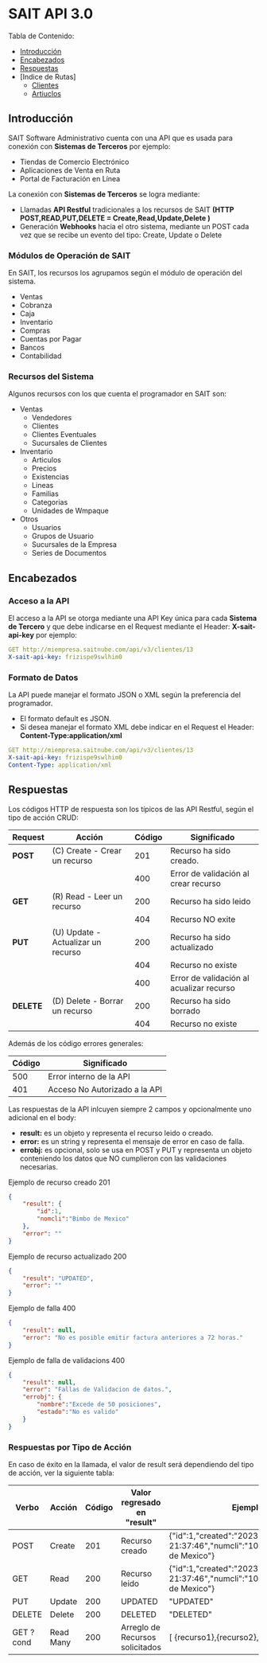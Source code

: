 # SAIT API 3.0

Tabla de Contenido:
- [Introducción](#introducción)
- [Encabezados](#encabezados)
- [Respuestas](#respuestas)
- [Indice de Rutas]
    - [Clientes](./ventas/clientes/readme.md)
    - [Artiuclos](./inventarios/articulos/readme.md)


## Introducción

SAIT Software Administrativo cuenta con una API que es usada para conexión con **Sistemas de Terceros** por ejemplo:
- Tiendas de Comercio Electrónico
- Aplicaciones de Venta en Ruta
- Portal de Facturación en Línea

La conexión con **Sistemas de Terceros** se logra mediante:
- Llamadas  **API Restful** tradicionales a los recursos de SAIT **(HTTP POST,READ,PUT,DELETE = Create,Read,Update,Delete )**
- Generación **Webhooks** hacia el otro sistema, mediante un POST cada vez que se recibe un evento del tipo: Create, Update o Delete


### Módulos de Operación de SAIT

En SAIT, los recursos los agrupamos según el módulo de operación del sistema.

- Ventas
- Cobranza
- Caja
- Inventario
- Compras
- Cuentas por Pagar
- Bancos
- Contabilidad

### Recursos del Sistema

Algunos recursos con los que cuenta el programador en SAIT son:
- Ventas
    - Vendedores
    - Clientes
    - Clientes Eventuales
    - Sucursales de Clientes
- Inventario
    - Articulos
    - Precios
    - Existencias
    - Lineas
    - Familias
    - Categorias
    - Unidades de Wmpaque
- Otros
    - Usuarios
    - Grupos de Usuario
    - Sucursales de la Empresa
    - Series de Documentos


## Encabezados

### Acceso a la API

El acceso a la API se otorga mediante una API Key única para cada **Sistema de Tercero** y que debe indicarse en el Request mediante el Header: **X-sait-api-key** por ejemplo:

```yaml
GET http://miempresa.saitnube.com/api/v3/clientes/13
X-sait-api-key: frizispe9swlhim0
```

### Formato de Datos 

La API puede manejar el formato JSON o XML según la preferencia del programador.
- El formato default es JSON.
- Si desea manejar el formato XML debe indicar en el Request el Header: **Content-Type:application/xml**

```yaml
GET http://miempresa.saitnube.com/api/v3/clientes/13
X-sait-api-key: frizispe9swlhim0
Content-Type: application/xml
```

## Respuestas

Los códigos HTTP de respuesta son los típicos de las API Restful, según el tipo de acción CRUD:

| Request    | Acción                             | Código | Significado                              |
| ---------- | ---------------------------------- | ------ | ---------------------------------------- |
| **POST**   | (C) Create - Crear un recurso      | 201    | Recurso ha sido creado.                  |
|            |                                    | 400    | Error de validación al crear recurso     |
| **GET**    | (R) Read - Leer un recurso         | 200    | Recurso ha sido leido                    |
|            |                                    | 404    | Recurso NO exite                         |
| **PUT**    | (U) Update - Actualizar un recurso | 200    | Recurso ha sido actualizado              |
|            |                                    | 404    | Recurso no existe                        |
|            |                                    | 400    | Error de validación al acualizar recurso |
| **DELETE** | (D) Delete - Borrar un recurso     | 200    | Recurso ha sido borrado                  |
|            |                                    | 404    | Recurso no existe                        |

Además de los código errores generales:

| Código | Significado                   |
| ------ | ----------------------------- |
| 500    | Error interno de la API       |
| 401    | Acceso No Autorizado a la API |


Las respuestas de la API inlcuyen siempre 2 campos y opcionalmente uno adicional en el body:
- **result:** es un objeto y representa el recurso leido o creado.
- **error:** es un string y representa el mensaje de error en caso de falla.
- **errobj:** es opcional, solo se usa en POST y PUT y representa un objeto conteniendo los datos que NO cumplieron con las validaciones necesarias.

Ejemplo de recurso creado 201
```json
{
    "result": {
        "id":1,
        "nomcli":"Bimbo de Mexico"
    },
    "error": ""
}
```

Ejemplo de recurso actualizado 200
```json
{
    "result": "UPDATED",
    "error": ""
}
```

Ejemplo de falla 400
```json
{
    "result": null,
    "error": "No es posible emitir factura anteriores a 72 horas."
}
```

Ejemplo de falla de validacions 400
```json
{
    "result": null,
    "error": "Fallas de Validacion de datos.",
    "errobj": {
        "nombre":"Excede de 50 posiciones",
        "estado":"No es valido"
    }
}
```



### Respuestas por Tipo de Acción

En caso de éxito en la llamada, el valor de result será dependiendo del tipo de acción, ver la siguiente tabla:

| Verbo     | Acción    | Código | Valor regresado en "result"     | Ejemplo                                                                           |
| --------- | --------- | ------ | ------------------------------- | --------------------------------------------------------------------------------- |
| POST      | Create    | 201    | Recurso creado                  | {"id":1,"created":"2023-02-07 21:37:46","numcli":"10","nomcli":"Bimbo de Mexico"} |
| GET       | Read      | 200    | Recurso leido                   | {"id":1,"created":"2023-02-07 21:37:46","numcli":"10","nomcli":"Bimbo de Mexico"} |
| PUT       | Update    | 200    | UPDATED                         | "UPDATED"                                                                         |
| DELETE    | Delete    | 200    | DELETED                         | "DELETED"                                                                         |
| GET ?cond | Read Many | 200    | Arreglo de Recursos solicitados | [ {recurso1},{recurso2},{recurso3} ]                                              |




